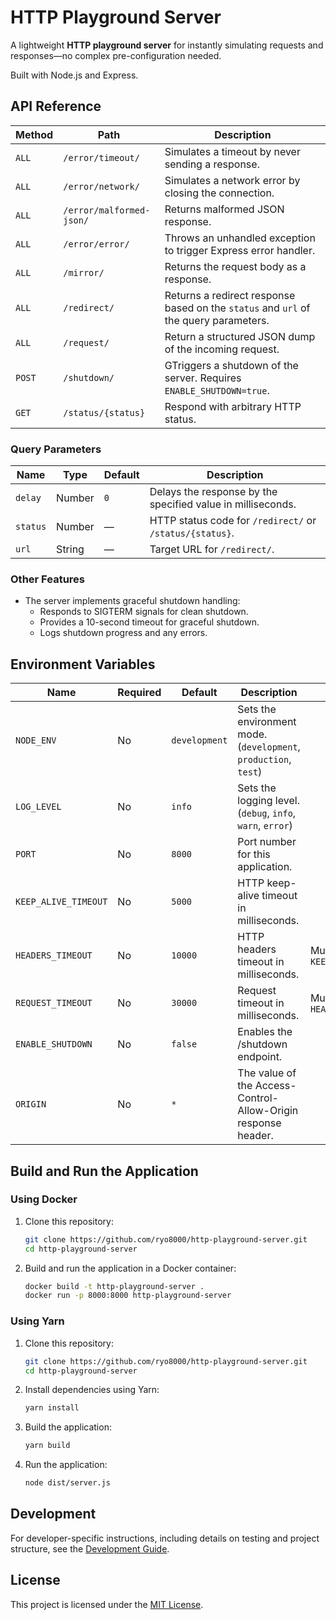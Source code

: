 # HTTP Playground Server

A lightweight **HTTP playground server** for instantly simulating requests and responses—no complex pre-configuration needed.

Built with Node.js and Express.

## API Reference

| Method | Path                     | Description                                                                          |
| ------ | ------------------------ | ------------------------------------------------------------------------------------ |
| `ALL`  | `/error/timeout/`        | Simulates a timeout by never sending a response.                                     |
| `ALL`  | `/error/network/`        | Simulates a network error by closing the connection.                                 |
| `ALL`  | `/error/malformed-json/` | Returns malformed JSON response.                                                     |
| `ALL`  | `/error/error/`          | Throws an unhandled exception to trigger Express error handler.                      |
| `ALL`  | `/mirror/`               | Returns the request body as a response.                                              |
| `ALL`  | `/redirect/`             | Returns a redirect response based on the `status` and `url` of the query parameters. |
| `ALL`  | `/request/`              | Return a structured JSON dump of the incoming request.                               |
| `POST` | `/shutdown/`             | GTriggers a shutdown of the server. Requires `ENABLE_SHUTDOWN=true`.                 |
| `GET`  | `/status/{status}`       | Respond with arbitrary HTTP status.                                                  |

### Query Parameters

| Name     | Type   | Default | Description                                                 |
| -------- | ------ | ------- | ----------------------------------------------------------- |
| `delay`  | Number | `0`     | Delays the response by the specified value in milliseconds. |
| `status` | Number | —       | HTTP status code for `/redirect/` or `/status/{status}`.    |
| `url`    | String | —       | Target URL for `/redirect/`.                                |

### Other Features

- The server implements graceful shutdown handling:
  - Responds to SIGTERM signals for clean shutdown.
  - Provides a 10-second timeout for graceful shutdown.
  - Logs shutdown progress and any errors.

## Environment Variables

| Name                 | Required | Default       | Description                                                      | Notes                          |
| -------------------- | -------- | ------------- | ---------------------------------------------------------------- | ------------------------------ |
| `NODE_ENV`           | No       | `development` | Sets the environment mode. (`development`, `production`, `test`) |                                |
| `LOG_LEVEL`          | No       | `info`        | Sets the logging level. (`debug`, `info`, `warn`, `error`)       |                                |
| `PORT`               | No       | `8000`        | Port number for this application.                                |                                |
| `KEEP_ALIVE_TIMEOUT` | No       | `5000`        | HTTP keep-alive timeout in milliseconds.                         |                                |
| `HEADERS_TIMEOUT`    | No       | `10000`       | HTTP headers timeout in milliseconds.                            | Must be > `KEEP_ALIVE_TIMEOUT` |
| `REQUEST_TIMEOUT`    | No       | `30000`       | Request timeout in milliseconds.                                 | Must be > `HEADERS_TIMEOUT`    |
| `ENABLE_SHUTDOWN`    | No       | `false`       | Enables the /shutdown endpoint.                                  |                                |
| `ORIGIN`             | No       | `*`           | The value of the Access-Control-Allow-Origin response header.    |                                |

## Build and Run the Application

### Using Docker

1. Clone this repository:

   ```bash
   git clone https://github.com/ryo8000/http-playground-server.git
   cd http-playground-server
   ```

2. Build and run the application in a Docker container:

   ```bash
   docker build -t http-playground-server .
   docker run -p 8000:8000 http-playground-server
   ```

### Using Yarn

1. Clone this repository:

   ```bash
   git clone https://github.com/ryo8000/http-playground-server.git
   cd http-playground-server
   ```

2. Install dependencies using Yarn:

   ```bash
   yarn install
   ```

3. Build the application:

   ```bash
   yarn build
   ```

4. Run the application:

   ```bash
   node dist/server.js
   ```

## Development

For developer-specific instructions, including details on testing and project structure, see the [Development Guide](./docs/DEVELOPMENT_GUIDE.md).

## License

This project is licensed under the [MIT License](./LICENSE).

